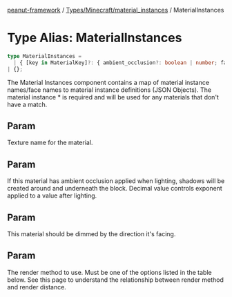 [peanut-framework](../../../../modules.md) / [Types/Minecraft/material\_instances](../index.md) / MaterialInstances

# Type Alias: MaterialInstances

```ts
type MaterialInstances = 
  | { [key in MaterialKey]?: { ambient_occlusion?: boolean | number; face_dimming?: boolean; render_method?: RenderMethods; texture: string } }
| {};
```

The Material Instances component contains a map of material instance names/face names to material instance definitions (JSON Objects). The material instance * is required and will be used for any materials that don't have a match.

## Param

Texture name for the material.

## Param

If this material has ambient occlusion applied when lighting, shadows will be created around and underneath the block. Decimal value controls exponent applied to a value after lighting.

## Param

This material should be dimmed by the direction it's facing.

## Param

The render method to use. Must be one of the options listed in the table below. See this page to understand the relationship between render method and render distance.
